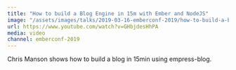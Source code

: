 ```yaml
---
title: "How to build a Blog Engine in 15m with Ember and NodeJS"
image: "/assets/images/talks/2019-03-16-emberconf-2019/how-to-build-a-blog-engine-in-15m-with-ember-and-nodejs.png"
url: https://www.youtube.com/watch?v=GHbjdesHhPA
media: video
channel: emberconf-2019
---
```


Chris Manson shows how to build a blog in 15min using empress-blog.
